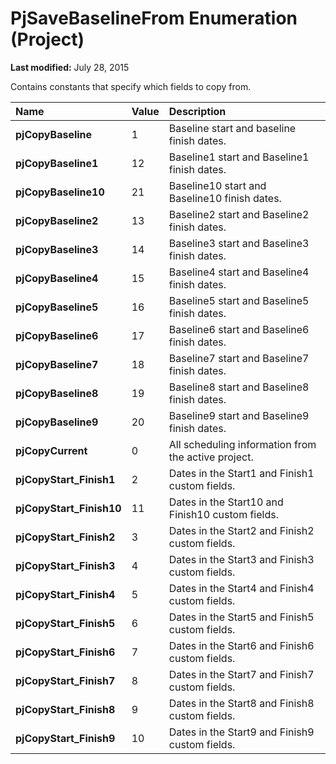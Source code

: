 
# PjSaveBaselineFrom Enumeration (Project)

 **Last modified:** July 28, 2015

Contains constants that specify which fields to copy from.


|**Name**|**Value**|**Description**|
|:-----|:-----|:-----|
| **pjCopyBaseline**|1|Baseline start and baseline finish dates.|
| **pjCopyBaseline1**|12|Baseline1 start and Baseline1 finish dates.|
| **pjCopyBaseline10**|21|Baseline10 start and Baseline10 finish dates.|
| **pjCopyBaseline2**|13|Baseline2 start and Baseline2 finish dates.|
| **pjCopyBaseline3**|14|Baseline3 start and Baseline3 finish dates.|
| **pjCopyBaseline4**|15|Baseline4 start and Baseline4 finish dates.|
| **pjCopyBaseline5**|16|Baseline5 start and Baseline5 finish dates.|
| **pjCopyBaseline6**|17|Baseline6 start and Baseline6 finish dates.|
| **pjCopyBaseline7**|18|Baseline7 start and Baseline7 finish dates.|
| **pjCopyBaseline8**|19|Baseline8 start and Baseline8 finish dates.|
| **pjCopyBaseline9**|20|Baseline9 start and Baseline9 finish dates.|
| **pjCopyCurrent**|0|All scheduling information from the active project.|
| **pjCopyStart_Finish1**|2|Dates in the Start1 and Finish1 custom fields.|
| **pjCopyStart_Finish10**|11|Dates in the Start10 and Finish10 custom fields.|
| **pjCopyStart_Finish2**|3|Dates in the Start2 and Finish2 custom fields.|
| **pjCopyStart_Finish3**|4|Dates in the Start3 and Finish3 custom fields.|
| **pjCopyStart_Finish4**|5|Dates in the Start4 and Finish4 custom fields.|
| **pjCopyStart_Finish5**|6|Dates in the Start5 and Finish5 custom fields.|
| **pjCopyStart_Finish6**|7|Dates in the Start6 and Finish6 custom fields.|
| **pjCopyStart_Finish7**|8|Dates in the Start7 and Finish7 custom fields.|
| **pjCopyStart_Finish8**|9|Dates in the Start8 and Finish8 custom fields.|
| **pjCopyStart_Finish9**|10|Dates in the Start9 and Finish9 custom fields.|
